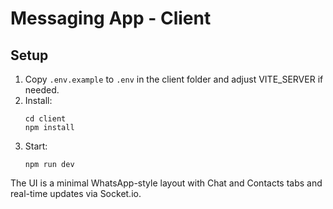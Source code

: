 # Messaging App - Client
## Setup
1. Copy `.env.example` to `.env` in the client folder and adjust VITE_SERVER if needed.
2. Install:
   ```
   cd client
   npm install
   ```
3. Start:
   ```
   npm run dev
   ```
The UI is a minimal WhatsApp-style layout with Chat and Contacts tabs and real-time updates via Socket.io.
